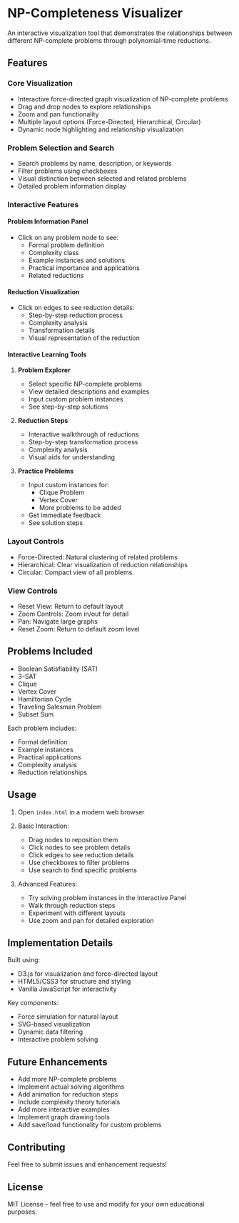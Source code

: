 # NP-Completeness Visualizer

An interactive visualization tool that demonstrates the relationships between different NP-complete problems through polynomial-time reductions.

## Features

### Core Visualization
- Interactive force-directed graph visualization of NP-complete problems
- Drag and drop nodes to explore relationships
- Zoom and pan functionality
- Multiple layout options (Force-Directed, Hierarchical, Circular)
- Dynamic node highlighting and relationship visualization

### Problem Selection and Search
- Search problems by name, description, or keywords
- Filter problems using checkboxes
- Visual distinction between selected and related problems
- Detailed problem information display

### Interactive Features

#### Problem Information Panel
- Click on any problem node to see:
  - Formal problem definition
  - Complexity class
  - Example instances and solutions
  - Practical importance and applications
  - Related reductions

#### Reduction Visualization
- Click on edges to see reduction details:
  - Step-by-step reduction process
  - Complexity analysis
  - Transformation details
  - Visual representation of the reduction

#### Interactive Learning Tools
1. **Problem Explorer**
   - Select specific NP-complete problems
   - View detailed descriptions and examples
   - Input custom problem instances
   - See step-by-step solutions

2. **Reduction Steps**
   - Interactive walkthrough of reductions
   - Step-by-step transformation process
   - Complexity analysis
   - Visual aids for understanding

3. **Practice Problems**
   - Input custom instances for:
     - Clique Problem
     - Vertex Cover
     - More problems to be added
   - Get immediate feedback
   - See solution steps

### Layout Controls
- Force-Directed: Natural clustering of related problems
- Hierarchical: Clear visualization of reduction relationships
- Circular: Compact view of all problems

### View Controls
- Reset View: Return to default layout
- Zoom Controls: Zoom in/out for detail
- Pan: Navigate large graphs
- Reset Zoom: Return to default zoom level

## Problems Included

- Boolean Satisfiability (SAT)
- 3-SAT
- Clique
- Vertex Cover
- Hamiltonian Cycle
- Traveling Salesman Problem
- Subset Sum

Each problem includes:
- Formal definition
- Example instances
- Practical applications
- Complexity analysis
- Reduction relationships

## Usage

1. Open `index.html` in a modern web browser
2. Basic Interaction:
   - Drag nodes to reposition them
   - Click nodes to see problem details
   - Click edges to see reduction details
   - Use checkboxes to filter problems
   - Use search to find specific problems

3. Advanced Features:
   - Try solving problem instances in the Interactive Panel
   - Walk through reduction steps
   - Experiment with different layouts
   - Use zoom and pan for detailed exploration

## Implementation Details

Built using:
- D3.js for visualization and force-directed layout
- HTML5/CSS3 for structure and styling
- Vanilla JavaScript for interactivity

Key components:
- Force simulation for natural layout
- SVG-based visualization
- Dynamic data filtering
- Interactive problem solving

## Future Enhancements

- Add more NP-complete problems
- Implement actual solving algorithms
- Add animation for reduction steps
- Include complexity theory tutorials
- Add more interactive examples
- Implement graph drawing tools
- Add save/load functionality for custom problems

## Contributing

Feel free to submit issues and enhancement requests!

## License

MIT License - feel free to use and modify for your own educational purposes.